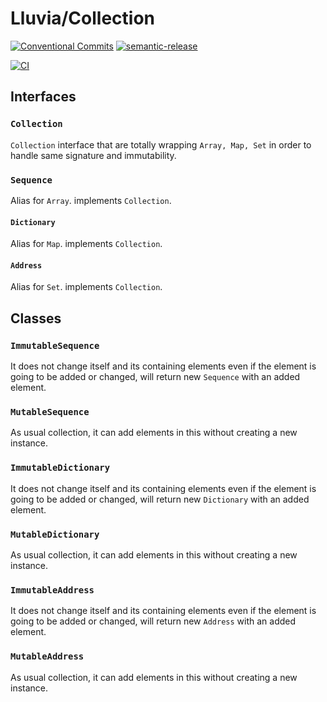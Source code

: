 # Lluvia/Collection

[![Conventional Commits](https://img.shields.io/badge/Conventional%20Commits-1.0.0-yellow.svg)](https://conventionalcommits.org)
[![semantic-release](https://img.shields.io/badge/%20%20%F0%9F%93%A6%F0%9F%9A%80-semantic--release-e10079.svg)](https://github.com/semantic-release/semantic-release)

[![CI](https://github.com/jamashita/lluvia/actions/workflows/ci.yml/badge.svg)](https://github.com/jamashita/lluvia/actions/workflows/ci.yml)

## Interfaces

### `Collection`

`Collection` interface that are totally wrapping `Array, Map, Set` in order to handle same signature and immutability.

### `Sequence`

Alias for `Array`. implements `Collection`.

#### `Dictionary`

Alias for `Map`. implements `Collection`.

#### `Address`

Alias for `Set`. implements `Collection`.

## Classes

### `ImmutableSequence`

It does not change itself and its containing elements even if the element is going to be added or changed, will return
new `Sequence` with an added element.

### `MutableSequence`

As usual collection, it can add elements in this without creating a new instance.

### `ImmutableDictionary`

It does not change itself and its containing elements even if the element is going to be added or changed, will return
new `Dictionary` with an added element.

### `MutableDictionary`

As usual collection, it can add elements in this without creating a new instance.

### `ImmutableAddress`

It does not change itself and its containing elements even if the element is going to be added or changed, will return
new `Address` with an added element.

### `MutableAddress`

As usual collection, it can add elements in this without creating a new instance.